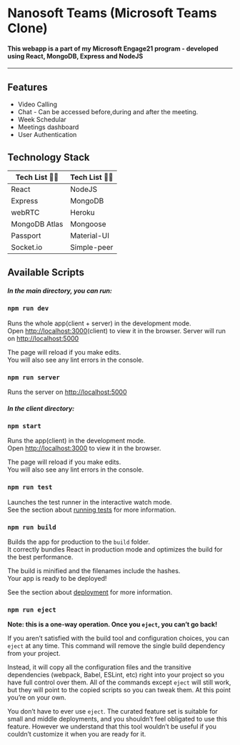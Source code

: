 # Nanosoft Teams (Microsoft Teams Clone)

#### This webapp is a part of my Microsoft Engage21 program - developed using React, MongoDB, Express and NodeJS

---

## Features

- Video Calling
- Chat - Can be accessed before,during and after the meeting.
- Week Schedular
- Meetings dashboard
- User Authentication

## Technology Stack

| **Tech List :blue_book::notebook:** | **Tech List :blue_book::notebook:** |
| ----------------------------------- | ----------------------------------- |
| React                               | NodeJS                              |
| Express                             | MongoDB                             |
| webRTC                              | Heroku                              |
| MongoDB Atlas                       | Mongoose                            |
| Passport                            | Material-UI                         |
| Socket.io                           | Simple-peer                         |

## Available Scripts

##### In the main directory, you can run:

### `npm run dev`

Runs the whole app(client + server) in the development mode.<br />
Open [http://localhost:3000](http://localhost:3000)(client) to view it in the browser. Server will run on [http://localhost:5000](http://localhost:5000)

The page will reload if you make edits.<br />
You will also see any lint errors in the console.

### `npm run server`

Runs the server on [http://localhost:5000](http://localhost:5000)

##### In the client directory:

### `npm start`

Runs the app(client) in the development mode.<br />
Open [http://localhost:3000](http://localhost:3000) to view it in the browser.

The page will reload if you make edits.<br />
You will also see any lint errors in the console.

### `npm run test`

Launches the test runner in the interactive watch mode.<br />
See the section about [running tests](https://facebook.github.io/create-react-app/docs/running-tests) for more information.

### `npm run build`

Builds the app for production to the `build` folder.<br />
It correctly bundles React in production mode and optimizes the build for the best performance.

The build is minified and the filenames include the hashes.<br />
Your app is ready to be deployed!

See the section about [deployment](https://facebook.github.io/create-react-app/docs/deployment) for more information.

### `npm run eject`

**Note: this is a one-way operation. Once you `eject`, you can’t go back!**

If you aren’t satisfied with the build tool and configuration choices, you can `eject` at any time. This command will remove the single build dependency from your project.

Instead, it will copy all the configuration files and the transitive dependencies (webpack, Babel, ESLint, etc) right into your project so you have full control over them. All of the commands except `eject` will still work, but they will point to the copied scripts so you can tweak them. At this point you’re on your own.

You don’t have to ever use `eject`. The curated feature set is suitable for small and middle deployments, and you shouldn’t feel obligated to use this feature. However we understand that this tool wouldn’t be useful if you couldn’t customize it when you are ready for it.
